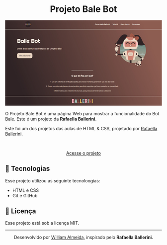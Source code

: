# 

<h1 align="center"> Projeto Bale Bot </h1>

<p align="center">
   <img src="./assets/images/imagem-preview.jpg">
</p>

O Projeto Bale Bot é uma página Web para mostrar a funcionalidade do Bot Bale.
Este é um projeto da <strong>Rafaella Ballerini</strong>.
<br>

Este foi um dos projetos das aulas de HTML & CSS, projetado por <a href="https://www.instagram.com/rafaballerini/">Rafaella Ballerini</a>.

<br>

<p align="center"><a href="https://willalmeid.github.io/aulas-rafaella-ballerini/landing-page/">Acesse o projeto</a></p>


## 🤖 Tecnologias

Esse projeto utilizou as seguinte tecnoloogias:
 - HTML e CSS
 - Git e GitHub

## 📃 Licença

Esse projeto está sob a licença MIT.

---

<p align="center">Desenvolvido por <a href="https://www.linkedin.com/in/william-almeida-74ab22302/">William Almeida</a>, inspirado pelo <strong>Rafaella Ballerini</strong>.</p>
